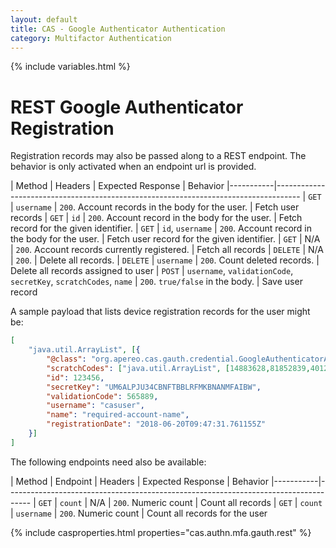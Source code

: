 ```yaml
---
layout: default
title: CAS - Google Authenticator Authentication
category: Multifactor Authentication
---
```


{% include variables.html %}

# REST Google Authenticator Registration

Registration records may also be passed along to a REST endpoint.
The behavior is only activated when an endpoint url is provided.

| Method    | Headers             | Expected Response     | Behavior
|-----------|------------------------------------------------------------------------------------
| `GET`     | `username`          | `200`. Account records in the body for the user. | Fetch user records
| `GET`     | `id`                | `200`. Account record in the body for the user. | Fetch record for the given identifier.
| `GET`     | `id`, `username`    | `200`. Account record in the body for the user. | Fetch user record for the given identifier.
| `GET`     | N/A                 | `200`. Account records currently registered. | Fetch all records
| `DELETE`  | N/A                 | `200`. | Delete all records.
| `DELETE`  | `username`          | `200`. Count deleted records. | Delete all records assigned to user
| `POST`    | `username`, `validationCode`, `secretKey`, `scratchCodes`, `name` | `200`. `true/false` in the body. | Save user record

A sample payload that lists device registration records for the user might be:

```json 
[
    "java.util.ArrayList", [{
        "@class": "org.apereo.cas.gauth.credential.GoogleAuthenticatorAccount",
        "scratchCodes": ["java.util.ArrayList", [14883628,81852839,40126334,86724930,54355266] ],
        "id": 123456,
        "secretKey": "UM6ALPJU34CBNFTBBLRFMKBNANMFAIBW",
        "validationCode": 565889,
        "username": "casuser",
        "name": "required-account-name",
        "registrationDate": "2018-06-20T09:47:31.761155Z"
    }]
]
```

The following endpoints need also be available:

| Method    | Endpoint   | Headers           | Expected Response     | Behavior
|-----------|------------------------------------------------------------------------------------
| `GET`     | `count`    | N/A             | `200`. Numeric count | Count all records
| `GET`     | `count`    | `username`             | `200`. Numeric count | Count all records for the user

{% include casproperties.html properties="cas.authn.mfa.gauth.rest" %}
